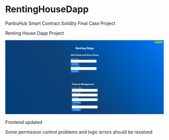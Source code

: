 # RentingHouseDapp

ParibuHub Smart Contract Solidity Final Case Project

Renting House Dapp Project

![home](firstfrontend.png)

Frontend updated

Some permission control problems and logic errors should be resolved


